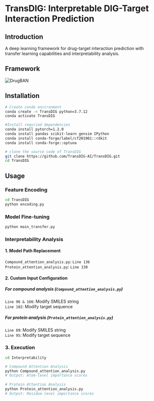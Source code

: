 # TransDIG: Interpretable DIG-Target Interaction Prediction
 
## Introduction
A deep learning framework for drug-target interaction prediction with transfer learning capabilities and interpretability analysis.

## Framework
![DrugBAN](image/DrugBAN.jpg)

## Installation
```bash
# Create conda environment
conda create -n TransDIG python=3.7.12
conda activate TransDIG

#Install requried dependencies
conda install pytorch=1.2.0
conda install pandas scikit-learn gensim IPython
conda install conda-forge/label/cf201901::rdkit
conda install conda-forge::optuna

# clone the source code of TransDIG
git clone https://github.com/TransDIG-AI/TransDIG.git
cd TransDIG
```

## Usage

### Feature Encoding
```bash
cd TransDIG
python encoding.py
```

### Model Fine-tuning
```bash
python main_transfer.py
```

### Interpretability Analysis
#### 1. Model Path Replacement
`Compound_attention_analysis.py`: `Line 136`  
`Protein_attention_analysis.py`: `Line 130`  

#### 2. Custom Input Configuration

##### For compound analysis (`Compound_attention_analysis.py`)  
`Line 96 & 166`: Modify SMILES string  
`Line 102`: Modify target sequence  
##### For protein analysis (`Protein_attention_analysis.py`)  
`Line 89`: Modify SMILES string  
`Line 95`: Modify target sequence  

### 3. Execution
```bash
cd Interpretability

# Compound Attention Analysis
python Compound_attention_analysis.py
# Output: Atom-level importance scores
 
# Protein Attention Analysis
python Protein_attention_analysis.py 
# Output: Residue-level importance scores
```
